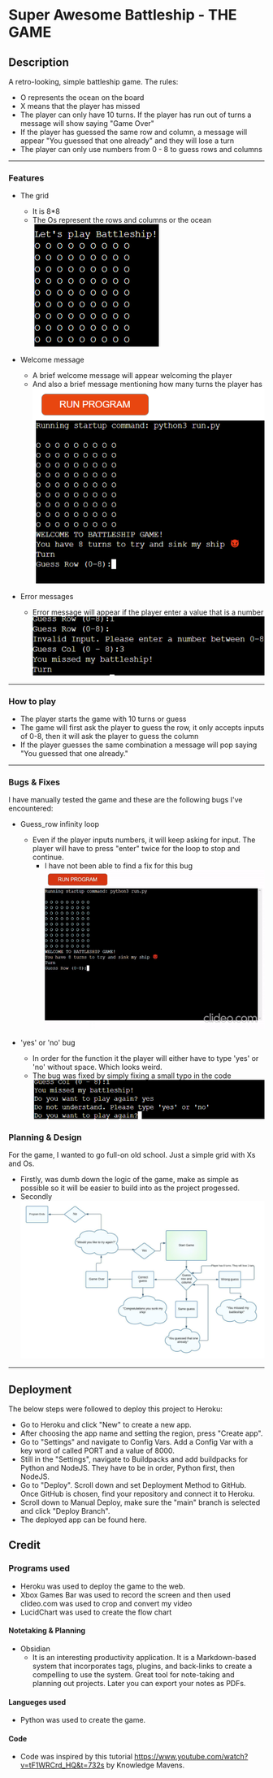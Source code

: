 # Super Awesome Battleship - THE GAME

## Description  

 A retro-looking, simple battleship game.
The rules:

- O represents the ocean on the board
- X means that the player has missed
- The player can only have 10 turns. If the player has run out of turns a message will show saying "Game Over"
- If the player has guessed the same row and column, a message will appear "You guessed that one already" and they will lose a turn
- The player can only use numbers from 0 - 8 to guess rows and columns

<hr>

### Features

- The grid
  - It is 8*8
  - The Os represent the rows and columns or the ocean
![](assets/imgs/Screenshot%20(114).png)

- Welcome message
  - A brief welcome message will appear welcoming the player
  - And also a brief message mentioning how many turns the player has 
![](assets/imgs/Screenshot%20(116).png)

- Error messages
  - Error message will appear if the player enter a value that is a number
![](assets/imgs/Screenshot%20(120).png)

<hr>

### How to play
- The player starts the game with 10 turns or guess
- The game will first ask the player to guess the row, it only accepts inputs of 0-8, then it will ask the player to guess the column
- If the player guesses the same combination a message will pop saying "You guessed that one already."
<hr>

### Bugs & Fixes
I have manually tested the game and these are the following bugs I've encountered: 
- Guess_row infinity loop
  - Even if the player inputs numbers, it will keep asking for input. The player will have to press "enter" twice for the loop to stop and continue.
    - I have not been able to find a fix for this bug
![](assets/imgs/pp3_bug_gif.gif)

- 'yes' or 'no' bug
  - In order for the function it the player will either have to type 'yes' or 'no' without space. Which looks weird.
  - The bug was fixed by simply fixing a small typo in the code
![](assets/imgs/Screenshot%20(119).png)

### Planning & Design

For the game, I wanted to go full-on old school. Just a simple grid with Xs and Os.
- Firstly, was dumb down the logic of the game, make as simple as possible so it will be easier to build into as the project progessed.
- Secondly
![luccidchart](assets/imgs/PP3%20Python.jpeg)

<hr>

## Deployment
The below steps were followed to deploy this project to Heroku:

- Go to Heroku and click "New" to create a new app.
- After choosing the app name and setting the region, press "Create app".
- Go to "Settings" and navigate to Config Vars. Add a Config Var with a key word of called PORT and a value of 8000.
- Still in the "Settings", navigate to Buildpacks and add buildpacks for Python and NodeJS. They have to be in order, Python first, then NodeJS.
- Go to "Deploy". Scroll down and set Deployment Method to GitHub. Once GitHub is chosen, find your repository and connect it to Heroku.
- Scroll down to Manual Deploy, make sure the "main" branch is selected and click "Deploy Branch".
- The deployed app can be found here.

## Credit

### Programs used
 - Heroku was used to deploy the game to the web.
 - Xbox Games Bar was used to record the screen and then used clideo.com was used to crop and convert my video
 - LucidChart was used to create the flow chart

#### Notetaking & Planning

- Obsidian
  - It is an interesting productivity application. It is a Markdown-based system that incorporates tags, plugins, and back-links to create a compelling to use the system. Great tool for note-taking and planning out projects. Later you can export your notes as PDFs.

#### Langueges used

- Python was used to create the game. 

#### Code 

- Code was inspired by this tutorial <https://www.youtube.com/watch?v=tF1WRCrd_HQ&t=732s> by Knowledge Mavens.
